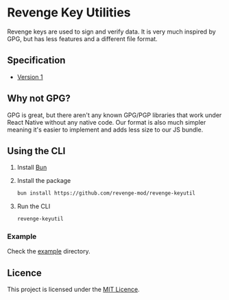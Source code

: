# Revenge Key Utilities

Revenge keys are used to sign and verify data. It is very much inspired by GPG, but has less features and a different file format.

## Specification

- [Version 1](./specs/v1.md)

## Why not GPG?

GPG is great, but there aren't any known GPG/PGP libraries that work under React Native without any native code. Our format is also much simpler meaning it's easier to implement and adds less size to our JS bundle.

## Using the CLI

1. Install [Bun](https://bun.sh)
2. Install the package

   ```sh
   bun install https://github.com/revenge-mod/revenge-keyutil
   ```

3. Run the CLI

   ```sh
   revenge-keyutil
   ```

### Example

Check the [example](./example) directory.

## Licence

This project is licensed under the [MIT Licence](./LICENSE).
